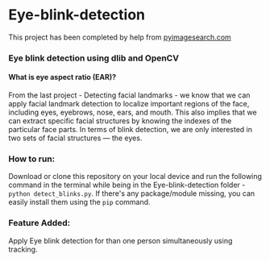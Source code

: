 # Eye-blink-detection

This project has been completed by help from [pyimagesearch.com](pyimagesearch.com)

### Eye blink detection using dlib and OpenCV
#### What is eye aspect ratio (EAR)?
From the last project - Detecting facial landmarks - we know that we can apply facial landmark detection to localize important regions of the face, including eyes, eyebrows, nose, ears, and mouth. This also implies that we can extract specific facial structures by knowing the indexes of the particular face parts. In terms of blink detection, we are only interested in two sets of facial structures — the eyes.

### How to run:
Download or clone this repository on your local device and run the following command in the terminal while being in the Eye-blink-detection folder -  `python detect_blinks.py`. If there's any package/module missing, you can easily install them using the `pip` command.

### Feature Added:
Apply Eye blink detection for than one person simultaneously using tracking.
